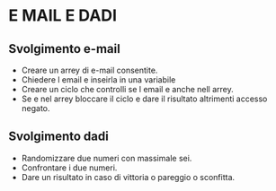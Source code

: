 E MAIL E DADI
===
## Svolgimento e-mail
- Creare un arrey di e-mail consentite.
- Chiedere l email e inseirla in una variabile
- Creare un ciclo che controlli se l email e anche nell arrey.
- Se e nel arrey bloccare il ciclo e dare il risultato altrimenti accesso negato.

## Svolgimento dadi
- Randomizzare due numeri con massimale sei.
- Confrontare i due numeri.
- Dare un risultato in caso di vittoria o pareggio o sconfitta.
